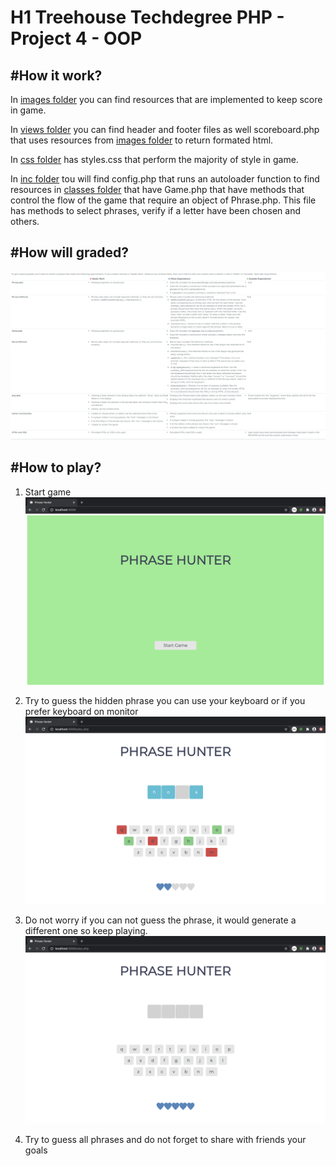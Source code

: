 
H1 Treehouse Techdegree PHP - Project 4 - OOP 
=============

#How it work?
-------------

In [images folder](https://github.com/SAGO-DSG96/PHP-UNIT4-TECHDEGREE/tree/master/images) you can find resources that are implemented to keep score in game.

In [views folder](https://github.com/SAGO-DSG96/PHP-UNIT4-TECHDEGREE/tree/master/images) you can find header and footer files as well scoreboard.php that uses resources from [images folder](https://github.com/SAGO-DSG96/PHP-UNIT4-TECHDEGREE/tree/master/images) to return formated html.

In [css folder](https://github.com/SAGO-DSG96/PHP-UNIT4-TECHDEGREE/tree/master/css) has styles.css that perform the majority of style in game.

In [inc folder](https://github.com/SAGO-DSG96/PHP-UNIT4-TECHDEGREE/tree/master/inc) tou will find config.php that runs an autoloader function to find resources in [classes folder](https://github.com/SAGO-DSG96/PHP-UNIT4-TECHDEGREE/tree/master/inc/classes) that have Game.php that have methods that control the flow of the game that require an object of Phrase.php. This file has methods to select phrases, verify if a letter have been chosen and others.

#How will graded?
-------------

![](https://github.com/SAGO-DSG96/PHP-UNIT4-TECHDEGREE/blob/master/evaluation-resources/readme%20resources/rubric.png)

#How to play?
-------------

1. Start game
![](https://github.com/SAGO-DSG96/PHP-UNIT4-TECHDEGREE/blob/master/evaluation-resources/readme%20resources/start-game.png)

2. Try to guess the hidden phrase you can use your keyboard or if you prefer keyboard on monitor
![](https://github.com/SAGO-DSG96/PHP-UNIT4-TECHDEGREE/blob/master/evaluation-resources/readme%20resources/playing.png)

3. Do not worry if you can not guess the phrase, it would generate a different one so keep playing.
![](https://github.com/SAGO-DSG96/PHP-UNIT4-TECHDEGREE/blob/master/evaluation-resources/readme%20resources/win.png)

4. Try to guess all phrases and do not forget to share with friends your goals
